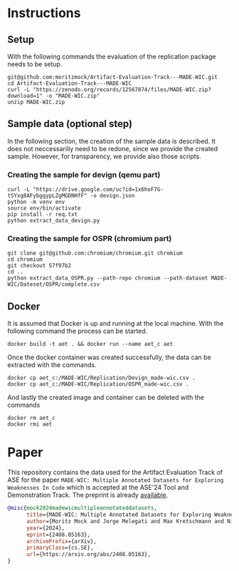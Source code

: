 # Instructions

## Setup

With the following commands the evaluation of the replication package needs to be setup.

```
git@github.com:moritzmock/Artifact-Evaluation-Track---MADE-WIC.git
cd Artifact-Evaluation-Track---MADE-WIC
curl -L "https://zenodo.org/records/12567874/files/MADE-WIC.zip?download=1" -o "MADE-WIC.zip"
unzip MADE-WIC.zip
```


## Sample data (optional step)

In the following section, the creation of the sample data is described. It does not neccessariliy need to be redone, since we provide the created sample. However, for transparency, we provide also those scripts.

### Creating the sample for devign (qemu part)
```
curl -L "https://drive.google.com/uc?id=1x6hoF7G-tSYxg8AFybggypLZgMGDNHfF" -o devign.json
python -m venv env
source env/bin/activate
pip install -r req.txt
python extract_data_devign.py
```

### Creating the sample for OSPR (chromium part)
```
git clone git@github.com:chromium/chromium.git chromium
cd chromium
git checkout 57f97b2
cd ..
python extract_data_OSPR.py --path-repo chromium --path-dataset MADE-WIC/Dateset/OSPR/complete.csv
```

## Docker 

It is assumed that Docker is up and running at the local machine.
With the following command the process can be started.

```
docker build -t aet . && docker run --name aet_c aet
```

Once the docker container was created successfully, the data can be extracted with the commands.

```
docker cp aet_c:/MADE-WIC/Replication/Devign_made-wic.csv .
docker cp aet_c:/MADE-WIC/Replication/OSPR_made-wic.csv .
```

And lastly the created image and container can be deleted with the commands

```
docker rm aet_c
docker rmi aet
```

# Paper

This repository contains the data used for the Artifact Evaluation Track of ASE for the paper `MADE-WIC: Multiple Annotated Datasets for Exploring Weaknesses In Code` which is accepted at the ASE'24 Tool and Demonstration Track. The preprint is already [available](https://arxiv.org/abs/2408.05163).

```bibtex
@misc{mock2024madewicmultipleannotateddatasets,
      title={MADE-WIC: Multiple Annotated Datasets for Exploring Weaknesses In Code}, 
      author={Moritz Mock and Jorge Melegati and Max Kretschmann and Nicolás E. Díaz Ferreyra and Barbara Russo},
      year={2024},
      eprint={2408.05163},
      archivePrefix={arXiv},
      primaryClass={cs.SE},
      url={https://arxiv.org/abs/2408.05163}, 
}
```
